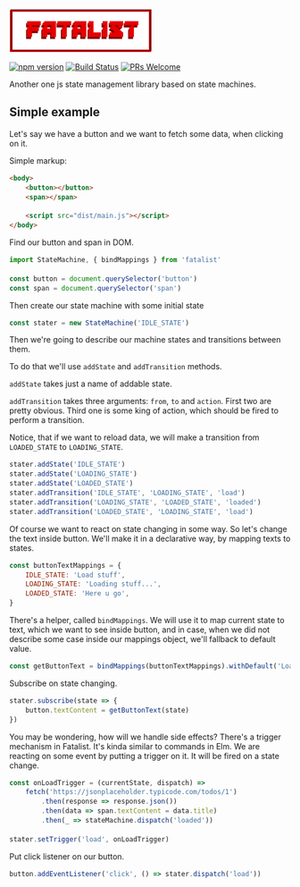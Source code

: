![](fatalist-logo.png)

[![npm version](https://badge.fury.io/js/fatalist.svg)](https://badge.fury.io/js/fatalist)
[![Build Status](https://travis-ci.org/electricSemyon/fatalist-js.svg?branch=master)](https://travis-ci.org/electricSemyon/fatalist-js)
[![PRs Welcome](https://img.shields.io/badge/PRs-welcome-brightgreen.svg?style=flat-square)](http://makeapullrequest.com)


Another one js state management library based on state machines.

## Simple example

Let's say we have a button and we want to fetch some data, when clicking on it.

Simple markup:

```html
<body>
    <button></button>
    <span></span>

    <script src="dist/main.js"></script>
</body>
```

Find our button and span in DOM.

```javascript
import StateMachine, { bindMappings } from 'fatalist'

const button = document.querySelector('button')
const span = document.querySelector('span')
```

Then create our state machine with some initial state
```javascript
const stater = new StateMachine('IDLE_STATE')
```

Then we're going to describe our machine states and transitions between them.

To do that we'll use `addState` and `addTransition` methods.

`addState` takes just a name of addable state.

`addTransition` takes three arguments: `from`, `to` and `action`. First two are pretty obvious. Third one is some king of action, which should be fired to perform a transition.

Notice, that if we want to reload data, we will make a transition from ```LOADED_STATE``` to ```LOADING_STATE```.
```javascript
stater.addState('IDLE_STATE')
stater.addState('LOADING_STATE')
stater.addState('LOADED_STATE')
stater.addTransition('IDLE_STATE', 'LOADING_STATE', 'load')
stater.addTransition('LOADING_STATE', 'LOADED_STATE', 'loaded')
stater.addTransition('LOADED_STATE', 'LOADING_STATE', 'load')
```
Of course we want to react on state changing in some way. So let's change the text inside button. We'll make it in a declarative way, by mapping texts to states.
```javascript
const buttonTextMappings = {
    IDLE_STATE: 'Load stuff',
    LOADING_STATE: 'Loading stuff...',
    LOADED_STATE: 'Here u go',
}
```

There's a helper, called ```bindMappings```. We will use it to map current state to text, which we want to see inside button, and in case, when we did not describe some case inside our mappings object, we'll fallback to default value.
```javascript
const getButtonText = bindMappings(buttonTextMappings).withDefault('Load stuff')
```
Subscribe on state changing. 
```javascript
stater.subscribe(state => {
    button.textContent = getButtonText(state)
})
```

You may be wondering, how will we handle side effects? There's a trigger mechanism in Fatalist. It's kinda similar to commands in Elm. We are reacting on some event by putting a trigger on it. It will be fired on a state change.
```javascript
const onLoadTrigger = (currentState, dispatch) =>
    fetch('https://jsonplaceholder.typicode.com/todos/1')
        .then(response => response.json())
        .then(data => span.textContent = data.title)
        .then(_ => stateMachine.dispatch('loaded'))

stater.setTrigger('load', onLoadTrigger)
```

Put click listener on our button.
```javascript
button.addEventListener('click', () => stater.dispatch('load'))
```
